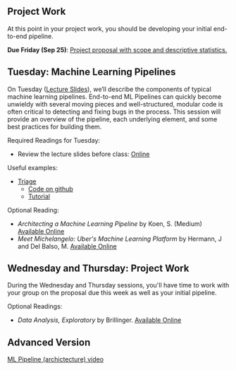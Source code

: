 ## Project Work
At this point in your project work, you should be developing your initial end-to-end pipeline.

**Due Friday (Sep 25)**: [Project proposal with scope and descriptive statistics.](https://canvas.cmu.edu/courses/18465/assignments/268653)

## Tuesday: Machine Learning Pipelines
On Tuesday ([Lecture Slides](Machine-Learning-Pipelines.pptx)), we’ll describe the components of typical machine learning pipelines. End-to-end ML Pipelines can quickly become unwieldy with several moving pieces and well-structured, modular code is often critical to detecting and fixing bugs in the process.  This session will provide an overview of the pipeline, each underlying element, and some best practices for building them.

Required Readings for Tuesday:
- Review the lecture slides before class: [Online](https://github.com/dssg/mlforpublicpolicylab/blob/master/04%20-%20Machine%20Learning%20Pipelines/Machine-Learning-Pipelines.pptx)

Useful examples:
- [Triage](http://www.datasciencepublicpolicy.org/triage)
  - [Code on github](http://github.com/dssg/triage)
  - [Tutorial](https://dssg.github.io/triage/dirtyduck/)

Optional Reading:
- *Architecting a Machine Learning Pipeline* by Koen, S. (Medium) [Available Online](https://towardsdatascience.com/architecting-a-machine-learning-pipeline-a847f094d1c7)
- *Meet Michelangelo: Uber's Machine Learning Platform* by Hermann, J and Del Balso, M. [Available Online](https://eng.uber.com/michelangelo/)

## Wednesday and Thursday: Project Work
During the Wednesday and Thursday sessions, you'll have time to work with your group on the proposal due this week as well as your initial pipeline.

Optional Readings:
- *Data Analysis, Exploratory* by Brillinger. [Available Online](https://www.stat.berkeley.edu/~brill/Papers/EDASage.pdf)


## Advanced Version
[ML Pipeline (archictecture) video](https://www.youtube.com/watch?v=9653dXoqSpI&ab_channel=DataScienceforSocialGood)
